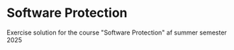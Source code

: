 # Software Protection

Exercise solution for the course "Software Protection" af summer semester 2025
